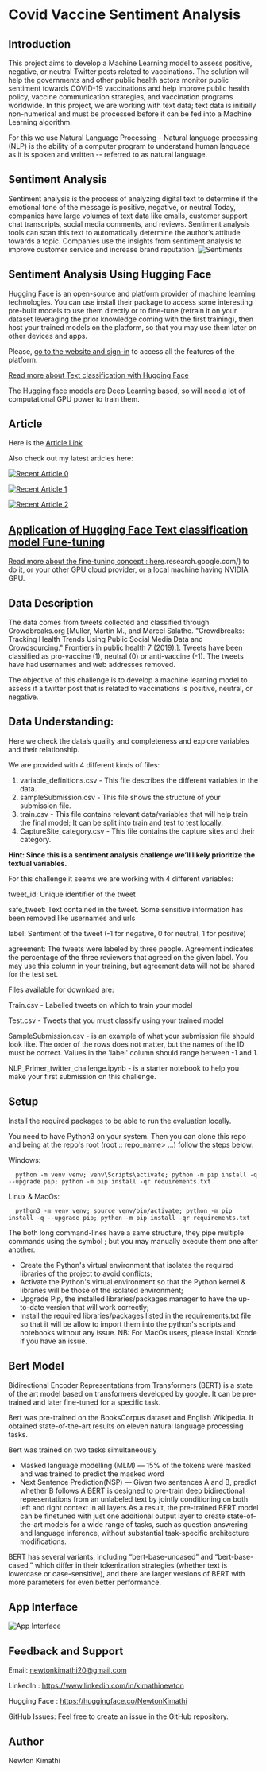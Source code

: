 
# Covid Vaccine Sentiment Analysis

## Introduction
This project aims to develop a Machine Learning model to assess positive, negative, or neutral Twitter posts related to vaccinations. The solution will help the governments and other public health actors monitor public sentiment towards COVID-19 vaccinations and help improve public health policy, vaccine communication strategies, and vaccination programs worldwide.
In this project, we are working with text data; text data is initially non-numerical and must be processed before it can be fed into a Machine Learning algorithm.

For this we use Natural Language Processing - Natural language processing (NLP) is the ability of a computer program to understand human language as it is spoken and written -- referred to as natural language.

## Sentiment Analysis
Sentiment analysis is the process of analyzing digital text to determine if the emotional tone of the message is positive, negative, or neutral Today, companies have large volumes of text data like emails, customer support chat transcripts, social media comments, and reviews. Sentiment analysis tools can scan this text to automatically determine the author’s attitude towards a topic. Companies use the insights from sentiment analysis to improve customer service and increase brand reputation.
![Sentiments](Images/sentiment.png)

## Sentiment Analysis Using Hugging Face

Hugging Face is an open-source and platform provider of machine learning technologies. You can use install their package to access some interesting pre-built models to use them directly or to fine-tune (retrain it on your dataset leveraging the prior knowledge coming with the first training), then host your trained models on the platform, so that you may use them later on other devices and apps.

Please, [go to the website and sign-in](https://huggingface.co/) to access all the features of the platform.

[Read more about Text classification with Hugging Face](https://huggingface.co/tasks/text-classification)

The Hugging face models are Deep Learning based, so will need a lot of computational GPU power to train them. 

## Article
Here is the [Article Link](https://medium.com/@NewtonKimathi/covid-sentiment-analysis-4323c1dae633)

Also check out my latest articles here:

<a target="_blank" href="https://github-readme-medium-recent-article.vercel.app/medium/@@NewtonKimathi/0"><img src="https://github-readme-medium-recent-article.vercel.app/medium/@@NewtonKimathi/0" alt="Recent Article 0"> 

<a target="_blank" href="https://github-readme-medium-recent-article.vercel.app/medium/@@NewtonKimathi/1"><img src="https://github-readme-medium-recent-article.vercel.app/medium/@@NewtonKimathi/1" alt="Recent Article 1"> 

<a target="_blank" href="https://github-readme-medium-recent-article.vercel.app/medium/@@NewtonKimathi/2"><img src="https://github-readme-medium-recent-article.vercel.app/medium/@@NewtonKimathi/2" alt="Recent Article 2"> 



## Application of Hugging Face Text classification model Fune-tuning
Read more about the fine-tuning concept : [here](https://deeplizard.com/learn/video/5T-iXNNiwIs#:~:text=Fine%2Dtuning%20is%20a%20way,perform%20a%20second%20similar%20task.).research.google.com/) to do it, or your other GPU cloud provider, or a local machine having NVIDIA GPU.



## Data Description
The data comes from tweets collected and classified through Crowdbreaks.org [Muller, Martin M., and Marcel Salathe. "Crowdbreaks: Tracking Health Trends Using Public Social Media Data and Crowdsourcing." Frontiers in public health 7 (2019).]. Tweets have been classified as pro-vaccine (1), neutral (0) or anti-vaccine (-1). The tweets have had usernames and web addresses removed.

The objective of this challenge is to develop a machine learning model to assess if a twitter post that is related to vaccinations is positive, neutral, or negative.

## Data Understanding:

Here we check the data’s quality and completeness and explore variables and their relationship.

We are provided with 4 different kinds of files:

1. variable_definitions.csv - This file describes the different variables in the data.
2. sampleSubmission.csv - This file shows the structure of your submission file.
3. train.csv - This file contains relevant data/variables that will help train the final model; It can be split into train and test to test locally.
4. CaptureSite_category.csv - This file contains the capture sites and their category.

**Hint: Since this is a sentiment analysis challenge we’ll likely prioritize the textual variables.**

For this challenge it seems we are working with 4 different variables:

tweet_id: Unique identifier of the tweet

safe_tweet: Text contained in the tweet. Some sensitive information has been removed like usernames and urls

label: Sentiment of the tweet (-1 for negative, 0 for neutral, 1 for positive)

agreement: The tweets were labeled by three people. Agreement indicates the percentage of the three reviewers that agreed on the given label. You may use this column in your training, but agreement data will not be shared for the test set.

Files available for download are:

Train.csv - Labelled tweets on which to train your model

Test.csv - Tweets that you must classify using your trained model

SampleSubmission.csv - is an example of what your submission file should look like. The order of the rows does not matter, but the names of the ID must be correct. Values in the 'label' column should range between -1 and 1.

NLP_Primer_twitter_challenge.ipynb - is a starter notebook to help you make your first submission on this challenge.

## Setup
Install the required packages to be able to run the evaluation locally.

You need to have Python3 on your system. Then you can clone this repo and being at the repo's root (root :: repo_name> ...) follow the steps below:

Windows:
``````
  python -m venv venv; venv\Scripts\activate; python -m pip install -q --upgrade pip; python -m pip install -qr requirements.txt  
``````
Linux & MacOs:
``````
  python3 -m venv venv; source venv/bin/activate; python -m pip install -q --upgrade pip; python -m pip install -qr requirements.txt  
``````
The both long command-lines have a same structure, they pipe multiple commands using the symbol ; but you may manually execute them one after another.

* Create the Python's virtual environment that isolates the required libraries of the project to avoid conflicts;
* Activate the Python's virtual environment so that the Python kernel & libraries will be those of the isolated environment;
* Upgrade Pip, the installed libraries/packages manager to have the up-to-date version that will work correctly;
* Install the required libraries/packages listed in the requirements.txt file so that it will be allow to import them into the python's scripts and notebooks without any issue.
NB: For MacOs users, please install Xcode if you have an issue.


## Bert Model
Bidirectional Encoder Representations from Transformers (BERT) is a state of the art model based on transformers developed by google. It can be pre-trained and later fine-tuned for a specific task.

Bert was pre-trained on the BooksCorpus dataset and English Wikipedia. It obtained state-of-the-art results on eleven natural language processing tasks.

Bert was trained on two tasks simultaneously

* Masked language modelling (MLM) — 15% of the tokens were masked and was trained to predict the masked word
* Next Sentence Prediction(NSP) — Given two sentences A and B, predict whether B follows A
BERT is designed to pre-train deep bidirectional representations from an unlabeled text by jointly conditioning on both left and right context in all layers.As a result, the pre-trained BERT model can be finetuned with just one additional output layer to create state-of-the-art models for a wide range of tasks, such as question answering and language inference, without substantial task-specific architecture modifications.

BERT has several variants, including “bert-base-uncased” and “bert-base-cased,” which differ in their tokenization strategies (whether text is lowercase or case-sensitive), and there are larger versions of BERT with more parameters for even better performance.

## App Interface
![App Interface](Images/Interface.png)


## Feedback and Support
Email: newtonkimathi20@gmail.com

LinkedIn : https://www.linkedin.com/in/kimathinewton

Hugging Face : https://huggingface.co/NewtonKimathi

GitHub Issues: Feel free to create an issue in the GitHub repository.

## Author
Newton Kimathi
